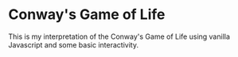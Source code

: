 ﻿# Conway's Game of Life

This is my interpretation of the Conway's Game of Life using vanilla Javascript and some basic interactivity.
